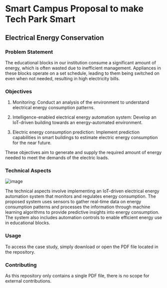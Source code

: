 # Smart Campus Proposal to make Tech Park Smart

## Electrical Energy Conservation



### Problem Statement
The educational blocks in our institution consume a significant amount of energy, which is often wasted due to inefficient management. Appliances in these blocks operate on a set schedule, leading to them being switched on even when not needed, resulting in high electricity bills.



### Objectives
1. Monitoring: Conduct an analysis of the environment to understand electrical energy consumption patterns.

2. Intelligence-enabled electrical energy automation system: Develop an IoT-driven building towards an energy-automated environment.

3. Electric energy consumption prediction: Implement prediction capabilities in smart buildings to estimate electric energy consumption for the near future.

These objectives aim to generate and supply the required amount of energy needed to meet the demands of the electric loads.



### Technical Aspects

![image](https://user-images.githubusercontent.com/93007427/231525078-42ea7ffe-fff3-4f75-8a91-a3afa020c653.png)

The technical aspects involve implementing an IoT-driven electrical energy automation system that monitors and regulates energy consumption. The proposed system uses sensors to gather real-time data on energy consumption patterns and processes the information through machine learning algorithms to provide predictive insights into energy consumption. The system also includes automation controls to enable efficient energy use in educational blocks.



### Usage
To access the case study, simply download or open the PDF file located in the repository.



### Contributing
As this repository only contains a single PDF file, there is no scope for external contributions.




